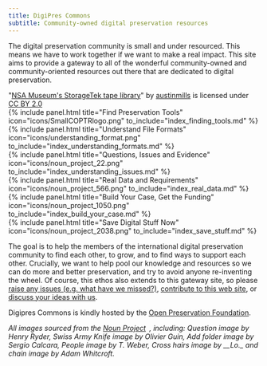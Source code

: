 ```yaml
---
title: DigiPres Commons
subtitle: Community-owned digital preservation resources
---
```


<div class="jumbotron hero-img">
  <div class="container">
    <p class="jumbo-text">The digital preservation community is small and under resourced. This means we have to work together if we want to make a real impact. This site aims to provide a gateway to all of the wonderful community-owned and community-oriented resources out there that are dedicated to digital preservation.</p>
  </div>

</div>

<div class="cc-attribution">
  "<a href="https://www.flickr.com/photos/30869521@N00/13430969">NSA Museum's StorageTek tape library</a>" by <a href="https://www.flickr.com/photos/austinmills/">austinmills</a> is licensed under <a href="http://creativecommons.org/licenses/by/2.0/">CC BY 2.0</a>
</div>

<div class="row">
  <div class="col-xs-12 col-sm-6 col-md-4">
{% include panel.html title="Find Preservation Tools" icon="icons/SmallCOPTRlogo.png" to_include="index_finding_tools.md" %}
</div>

<div class="col-xs-12 col-sm-6 col-md-4">
{% include panel.html title="Understand File Formats" icon="icons/understanding_format.png" to_include="index_understanding_formats.md" %}
</div>

<div class="col-xs-12 col-sm-6 col-md-4">
{% include panel.html title="Questions, Issues and Evidence" icon="icons/noun_project_22.png" to_include="index_understanding_issues.md" %}
</div>

</div>
<div class="row">

<div class="col-xs-12 col-sm-6 col-md-4">
{% include panel.html title="Real Data and Requirements" icon="icons/noun_project_566.png" to_include="index_real_data.md" %}
</div>

<div class="col-xs-12 col-sm-6 col-md-4">
{% include panel.html title="Build Your Case, Get the Funding" icon="icons/noun_project_1050.png" to_include="index_build_your_case.md" %}
</div>

<div class="col-xs-12 col-sm-6 col-md-4">
{% include panel.html title="Save Digital Stuff Now" icon="icons/noun_project_2038.png" to_include="index_save_stuff.md" %}
</div>
</div>

<div class="row">
<div class="col-xs-12 col-sm-12 col-md-12">
  <p>
  The goal is to help the members of the international digital preservation community to find each other, to grow, and to find ways to support each other. Crucially, we want to help pool our knowledge and resources so we can do more and better preservation, and try to avoid anyone re-inventing the wheel. Of course, this ethos also extends to this gateway site, so please <a href="https://github.com/digipres/digipres.github.io/issues">raise any issues (e.g. what have we missed?)</a>, <a href="https://github.com/digipres/digipres.github.io">contribute to this web site</a>, or <a href="https://groups.google.com/forum/#!forum/digipres">discuss your ideas with us</a>.
  </p>
  <p>
  Digipres Commons is kindly hosted by the <a href="http://openpreservation.org/">Open Preservation Foundation</a>.
  </p>
  <p>
    <em>All images sourced from the</em> <em><span class="nobr"><a href="http://thenounproject.com/" class="external-link">Noun Project<sup><img class="rendericon" src="/images/icons/linkext7.gif" alt="" align="absmiddle" border="0" width="7" height="7"></sup></a></span></em><em>, including: Question image by Henry Ryder, Swiss Army Knife image by Olivier Guin, Add folder image by Sergio Calcara, People image by T. Weber,&nbsp;Cross hairs image by __Lo._ and chain image by Adam Whitcroft.</em>
  </p>
</div>
</div>
